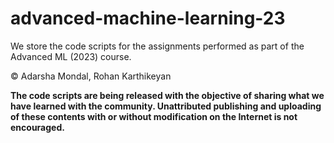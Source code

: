 # advanced-machine-learning-23
We store the code scripts for the assignments performed as part of the Advanced ML (2023) course.

© Adarsha Mondal, Rohan Karthikeyan

<b>The code scripts are being released with the objective of sharing what we have learned with the community. Unattributed publishing and uploading of these contents with or without modification on the Internet is not encouraged.</b>
